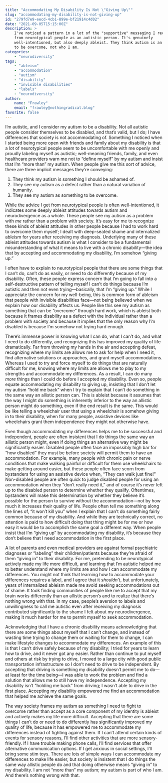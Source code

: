 ```yaml
---
title: "Accommodating My Disability Is Not \"Giving Up\""
slug: "accommodating-my-disability-is-not-giving-up"
id: "279fd7e9-eecd-4cb1-899e-bf21914c4d02"
date: "2021-09-05T15:15:00Z"
description: >
    I've noticed a pattern in a lot of the "supportive" messaging I recieve
    from neurotypical people as an autistic person. It's genuinely
    well-intentioned, but also deeply ableist. They think autism is an obstacle
    to be overcome, not who I am.
categories:
    - "neurodiversity"
tags:
    - "ableism"
    - "accommodation"
    - "autism"
    - "disability"
    - "invisible disabilities"
    - "labels"
    - "neurodiversity"
author:
    name: "Frawley"
    email: "frawley@nothingradical.blog"
favorite: false
---
```


I’m autistic, and I consider my autism to be a disability. Not all autistic
people consider themselves to be disabled, and that’s valid, but I do; I have
differences that society is not accommodating of. Something I noticed when I
started being more open with friends and family about my disability is that a
lot of neurotypical people seem to be uncomfortable with me openly and proudly
labeling myself as autistic; well-meaning friends, family, and even healthcare
providers warn me not to “define myself” by my autism and insist that I’m “more
than” my autism. When people give me this sort of advice, there are three
implicit messages they’re conveying:

1. They think my autism is something I should be ashamed of.
2. They see my autism as a defect rather than a natural variation of humanity.
3. They see my autism as something to be overcome.

While the advice I get from neurotypical people is often well-intentioned, it
indicates some deeply ableist attitudes towards autism and neurodivergence as a
whole. These people see my autism as a problem with *me* rather than a problem
with society. It’s easy for me to recognize these kinds of ableist attitudes in
other people because I had to work hard to overcome them myself; I dealt with
deep-seated shame and internalized ableism for years after receiving my
diagnosis. Underlying many of these ableist attitudes towards autism is what I
consider to be a fundamental misunderstanding of what it means to live with a
chronic disability—the idea that by accepting and accommodating my disability,
I’m somehow “giving up.”

I often have to explain to neurotypical people that there are some things that
I can’t do, can’t do as easily, or need to do differently because of my
disability. Often, these people express concern that I’m going to fall into a
self-destructive pattern of telling myself I can’t do things because I’m
autistic and then not even trying—basically, that I’m “giving up.” While I
appreciate the concern for my well-being, this is common form of ableism that
people with invisible disabilities face—not being believed when we explain how
our disability affects us. People like this see my autism as something that can
be “overcome” through hard work, which is ableist both because it frames
disability as a defect with the individual rather than a problem with society
and because it implies that the only reason why I’m disabled is because I’m
somehow not trying hard enough.

There’s immense power in knowing what I can do, what I can’t do, and what I
need to do differently, and recognizing this has improved my quality of life
dramatically. Far from throwing my hands in the air and accepting defeat,
recognizing where my limits are allows me to ask for help when I need it, find
alternative solutions or approaches, and grant myself accommodations. Whereas I
used to try and force myself to do things that are naturally difficult for me,
knowing where my limits are allows me to play to my strengths and accommodate
my differences. As a result, I can do many *more* things than I could do before I
accepted my disability. Even so, people equate accommodating my disability to
giving up, insisting that I don’t let my autism “hold me back” when I try to
explain that I can’t do something in the same way an allistic person can. This
is ableist because it assumes that the way I might do something is inherently
inferior to the way an allistic person might do something, even if the end
result is the same. This would be like telling a wheelchair user that using a
wheelchair is somehow giving in to their disability, when for many people,
assistive devices like wheelchairs grant them independence they might not
otherwise have.

Even though accommodating my differences helps me to be successful and
independent, people are often insistent that I do things the same way an
allistic person might, even if doing things an alternative way might be
significantly easier. Disabled people often face an impossibly high bar for
“how disabled” they must be before society will permit them to have an
accommodation. For example, many people with chronic pain or nerve conditions
that make walking painful or difficult for them use wheelchairs to make getting
around easier, but these people often face scorn from bystanders for using an
assistive device when, “They can walk just fine!” Non-disabled people are often
quick to judge disabled people for using an accommodation when they “don’t
really need it,” and of course it’s never left up to the disabled person to
determine whether they qualify. Oftentimes, bystanders will make this
determination by whether they believe it’s possible for the person to survive
without the accommodation—not by how much it increases their quality of life.
People often tell me something along the lines of, “it won’t kill you” when I
explain that I can’t do something fairly common because of my disability. And
while they are technically correct, no attention is paid to how difficult doing
that thing might be for me or how easy it would be to accomplish the same goal
a different way. When people insist that I’m “giving up” by accommodating my
disability, it’s because they don’t believe that I need accommodation in the
first place.

A lot of parents and even medical providers are against formal psychiatric
diagnoses or “labeling” their children/patients because they’re afraid of them
“giving in” to their disability. For me, pretending to be neurotypical actively
made my life more difficult, and learning that I’m autistic helped me to better
understand where my limits are and how I can accommodate my differences. You
might not think that learning how to accommodate your differences requires a
label, and I agree that it *shouldn’t*, but unfortunately, years of
internalized ableism made me avoid seeking accommodations out of shame. It took
finding communities of people like me to accept that my brain works differently
than an allistic person’s and to realize that there’s nothing wrong with that.
In my case, people’s aversion to labels and unwillingness to call me autistic
even after receiving my diagnosis contributed significantly to the shame I felt
about my neurodivergence, making it much harder for me to permit myself to seek
accommodation.

Acknowledging that I have a chronic disability means acknowledging that there
are some things about myself that I can’t change, and instead of wasting time
trying to change them or waiting for them to change, I can make lifestyle
changes to accommodate my differences. An example of this is that I can’t drive
safely because of my disability; I tried for years to learn how to drive, and
it never got any easier. Rather than continue to put myself and others at risk
by trying to drive, I moved to a large city with good public transportation
infrastructure so I don’t need to drive to be independent. By accepting that
driving is something my disability doesn’t permit me to do—at least for the
time being—I was able to work the problem and find a solution that allows me to
still have my independence. Accepting my disability isn’t “holding me back”
from driving; I wasn’t able to drive in the first place. Accepting my
disability empowered me find an accommodation that helped me achieve the same
goals.

The way society frames my autism as something I need to fight to overcome
rather than accept as a core component of my identity is ableist and actively
makes my life more difficult. Accepting that there are some things I can’t do
or need to do differently has significantly improved my quality of life,
because it has empowered me to accommodate my differences instead of fighting
against them. If I can’t attend certain kinds of events for sensory reasons,
I’ll find other activities that are more sensory-friendly. If I have trouble
making phone calls, I’ll find services that offer alternative communication
options. If I get anxious in social settings, I’ll bring some stim toys. There
are lots of simple ways I can accommodate my differences to make life easier,
but society is insistent that I do things the same way allistic people do and
that doing otherwise means “giving in” to my disability. I am not “more than”
my autism; my autism is part of who I am. And there’s nothing wrong with that.

